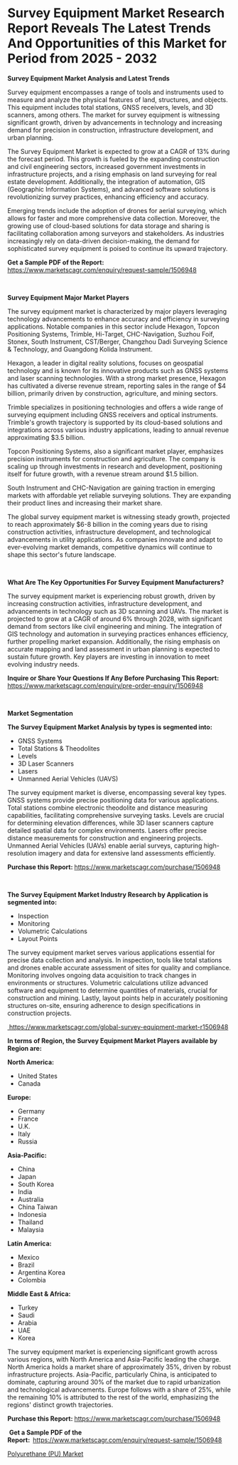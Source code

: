 <p><h1>Survey Equipment Market Research Report Reveals The Latest Trends And Opportunities of this Market for Period from 2025 - 2032</h1></p><p><strong>Survey Equipment Market Analysis and Latest Trends</strong></p>
<p><p>Survey equipment encompasses a range of tools and instruments used to measure and analyze the physical features of land, structures, and objects. This equipment includes total stations, GNSS receivers, levels, and 3D scanners, among others. The market for survey equipment is witnessing significant growth, driven by advancements in technology and increasing demand for precision in construction, infrastructure development, and urban planning.</p><p>The Survey Equipment Market is expected to grow at a CAGR of 13% during the forecast period. This growth is fueled by the expanding construction and civil engineering sectors, increased government investments in infrastructure projects, and a rising emphasis on land surveying for real estate development. Additionally, the integration of automation, GIS (Geographic Information Systems), and advanced software solutions is revolutionizing survey practices, enhancing efficiency and accuracy.</p><p>Emerging trends include the adoption of drones for aerial surveying, which allows for faster and more comprehensive data collection. Moreover, the growing use of cloud-based solutions for data storage and sharing is facilitating collaboration among surveyors and stakeholders. As industries increasingly rely on data-driven decision-making, the demand for sophisticated survey equipment is poised to continue its upward trajectory.</p></p>
<p><strong>Get a Sample PDF of the Report:&nbsp;</strong> <a href="https://www.marketscagr.com/enquiry/request-sample/1506948?utm_campaign=3019&utm_medium=2&utm_source=Github&utm_content=ia&utm_term=23032025&utm_id=survey-equipment">https://www.marketscagr.com/enquiry/request-sample/1506948</a></p>
<p>&nbsp;</p>
<p><strong>Survey Equipment Major Market Players</strong></p>
<p><p>The survey equipment market is characterized by major players leveraging technology advancements to enhance accuracy and efficiency in surveying applications. Notable companies in this sector include Hexagon, Topcon Positioning Systems, Trimble, Hi-Target, CHC-Navigation, Suzhou Foif, Stonex, South Instrument, CST/Berger, Changzhou Dadi Surveying Science & Technology, and Guangdong Kolida Instrument.</p><p>Hexagon, a leader in digital reality solutions, focuses on geospatial technology and is known for its innovative products such as GNSS systems and laser scanning technologies. With a strong market presence, Hexagon has cultivated a diverse revenue stream, reporting sales in the range of $4 billion, primarily driven by construction, agriculture, and mining sectors.</p><p>Trimble specializes in positioning technologies and offers a wide range of surveying equipment including GNSS receivers and optical instruments. Trimble's growth trajectory is supported by its cloud-based solutions and integrations across various industry applications, leading to annual revenue approximating $3.5 billion.</p><p>Topcon Positioning Systems, also a significant market player, emphasizes precision instruments for construction and agriculture. The company is scaling up through investments in research and development, positioning itself for future growth, with a revenue stream around $1.5 billion.</p><p>South Instrument and CHC-Navigation are gaining traction in emerging markets with affordable yet reliable surveying solutions. They are expanding their product lines and increasing their market share.</p><p>The global survey equipment market is witnessing steady growth, projected to reach approximately $6-8 billion in the coming years due to rising construction activities, infrastructure development, and technological advancements in utility applications. As companies innovate and adapt to ever-evolving market demands, competitive dynamics will continue to shape this sector's future landscape.</p></p>
<p>&nbsp;</p>
<p><strong>What Are The Key Opportunities For Survey Equipment Manufacturers?</strong></p>
<p><p>The survey equipment market is experiencing robust growth, driven by increasing construction activities, infrastructure development, and advancements in technology such as 3D scanning and UAVs. The market is projected to grow at a CAGR of around 6% through 2028, with significant demand from sectors like civil engineering and mining. The integration of GIS technology and automation in surveying practices enhances efficiency, further propelling market expansion. Additionally, the rising emphasis on accurate mapping and land assessment in urban planning is expected to sustain future growth. Key players are investing in innovation to meet evolving industry needs.</p></p>
<p><strong>Inquire or Share Your Questions If Any Before Purchasing This Report:</strong> <a href="https://www.marketscagr.com/enquiry/pre-order-enquiry/1506948?utm_campaign=3019&utm_medium=2&utm_source=Github&utm_content=ia&utm_term=23032025&utm_id=survey-equipment">https://www.marketscagr.com/enquiry/pre-order-enquiry/1506948</a></p>
<p>&nbsp;</p>
<p><strong>Market Segmentation</strong></p>
<p><strong>The Survey Equipment Market Analysis by types is segmented into:</strong></p>
<p><ul><li>GNSS Systems</li><li>Total Stations & Theodolites</li><li>Levels</li><li>3D Laser Scanners</li><li>Lasers</li><li>Unmanned Aerial Vehicles (UAVS)</li></ul></p>
<p><p>The survey equipment market is diverse, encompassing several key types. GNSS systems provide precise positioning data for various applications. Total stations combine electronic theodolite and distance measuring capabilities, facilitating comprehensive surveying tasks. Levels are crucial for determining elevation differences, while 3D laser scanners capture detailed spatial data for complex environments. Lasers offer precise distance measurements for construction and engineering projects. Unmanned Aerial Vehicles (UAVs) enable aerial surveys, capturing high-resolution imagery and data for extensive land assessments efficiently.</p></p>
<p><strong>Purchase this Report:&nbsp;</strong><a href="https://www.marketscagr.com/purchase/1506948?utm_campaign=3019&utm_medium=2&utm_source=Github&utm_content=ia&utm_term=23032025&utm_id=survey-equipment">https://www.marketscagr.com/purchase/1506948</a></p>
<p>&nbsp;</p>
<p><strong>The Survey Equipment Market Industry Research by Application is segmented into:</strong></p>
<p><ul><li>Inspection</li><li>Monitoring</li><li>Volumetric Calculations</li><li>Layout Points</li></ul></p>
<p><p>The survey equipment market serves various applications essential for precise data collection and analysis. In inspection, tools like total stations and drones enable accurate assessment of sites for quality and compliance. Monitoring involves ongoing data acquisition to track changes in environments or structures. Volumetric calculations utilize advanced software and equipment to determine quantities of materials, crucial for construction and mining. Lastly, layout points help in accurately positioning structures on-site, ensuring adherence to design specifications in construction projects.</p></p>
<p><a href="https://www.marketscagr.com/global-survey-equipment-market-r1506948?utm_campaign=3019&utm_medium=2&utm_source=Github&utm_content=ia&utm_term=23032025&utm_id=survey-equipment">&nbsp;https://www.marketscagr.com/global-survey-equipment-market-r1506948</a></p>
<p><strong>In terms of Region, the Survey Equipment Market Players available by Region are:</strong></p>
<p>
    <p> <strong> North America: </strong>
        <ul>
            <li>United States</li>
            <li>Canada</li>
        </ul>
        </p> 
    <p> <strong> Europe: </strong>
        <ul>
            <li>Germany</li>
            <li>France</li>
            <li>U.K.</li>
            <li>Italy</li>
            <li>Russia</li>
        </ul>
        </p> 
    <p> <strong> Asia-Pacific: </strong>
        <ul>
            <li>China</li>
            <li>Japan</li>
            <li>South Korea</li>
            <li>India</li>
            <li>Australia</li>
            <li>China Taiwan</li>
            <li>Indonesia</li>
            <li>Thailand</li>
            <li>Malaysia</li>
        </ul>
        </p> 
    <p> <strong> Latin America: </strong>
        <ul>
            <li>Mexico</li>
            <li>Brazil</li>
            <li>Argentina Korea</li>
            <li>Colombia</li>
        </ul>
        </p> 
    <p> <strong> Middle East & Africa: </strong>
        <ul>
            <li>Turkey</li>
            <li>Saudi</li>
            <li>Arabia</li>
            <li>UAE</li>
            <li>Korea</li>
        </ul>
    </p>
    </p>
<p><p>The survey equipment market is experiencing significant growth across various regions, with North America and Asia-Pacific leading the charge. North America holds a market share of approximately 35%, driven by robust infrastructure projects. Asia-Pacific, particularly China, is anticipated to dominate, capturing around 30% of the market due to rapid urbanization and technological advancements. Europe follows with a share of 25%, while the remaining 10% is attributed to the rest of the world, emphasizing the regions' distinct growth trajectories.</p></p>
<p><strong>Purchase this Report: </strong><a href="https://www.marketscagr.com/purchase/1506948?utm_campaign=3019&utm_medium=2&utm_source=Github&utm_content=ia&utm_term=23032025&utm_id=survey-equipment">https://www.marketscagr.com/purchase/1506948</a></p>
<p>&nbsp;<strong>Get a Sample PDF of the Report:&nbsp;&nbsp;</strong><a href="https://www.marketscagr.com/enquiry/request-sample/1506948?utm_campaign=3019&utm_medium=2&utm_source=Github&utm_content=ia&utm_term=23032025&utm_id=survey-equipment">https://www.marketscagr.com/enquiry/request-sample/1506948</a></p>
<p><strong></strong></p>
<p><p><a href="https://github.com/akermigarib/Market-Research-Report-List-1/blob/main/polyurethane-pu-market.md?utm_campaign=3019&utm_medium=2&utm_source=Github&utm_content=ia&utm_term=23032025&utm_id=survey-equipment">Polyurethane (PU) Market</a></p></p>